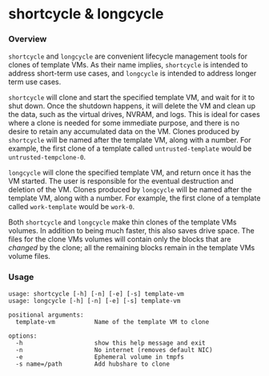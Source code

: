 # shortcycle & longcycle
### Overview
`shortcycle` and `longcycle` are convenient lifecycle management tools for
clones of template VMs. As their name implies, `shortcycle` is intended to
address short-term use cases, and `longcycle` is intended to address longer
term use cases.

`shortcycle` will clone and start the specified template VM, and wait for it
to shut down. Once the shutdown happens, it will delete the VM and clean up the
data, such as the virtual drives, NVRAM, and logs. This is ideal for cases 
where a clone is needed for some immediate purpose, and there is no desire to 
retain any accumulated data on the VM. Clones produced by `shortcycle` will be
named after the template VM, along with a number. For example, the first clone
of a template called `untrusted-template` would be `untrusted-tempclone-0`.

`longcycle` will clone the specified template VM, and return once it has the VM
started. The user is responsible for the eventual destruction and deletion of
the VM. Clones produced by `longcycle` will be named after the template VM,
along with a number. For example, the first clone of a template called 
`work-template` would be `work-0`.

Both `shortcycle` and `longcycle` make thin clones of the template VMs volumes.
In addition to being much faster, this also saves drive space. The files for 
the clone VMs volumes will contain only the blocks that are _changed_ by the
clone; all the remaining blocks remain in the template VMs volume files.

### Usage
```
usage: shortcycle [-h] [-n] [-e] [-s] template-vm
usage: longcycle [-h] [-n] [-e] [-s] template-vm

positional arguments:
  template-vm           Name of the template VM to clone

options:
  -h                    show this help message and exit
  -n                    No internet (removes default NIC)
  -e                    Ephemeral volume in tmpfs
  -s name=/path         Add hubshare to clone
```
